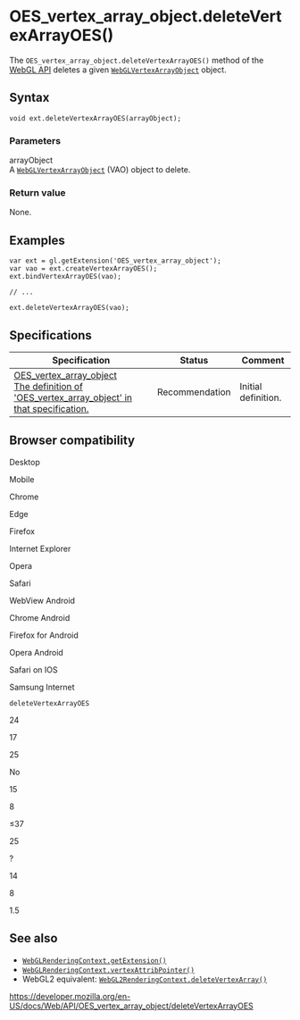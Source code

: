 OES\_vertex\_array\_object.deleteVertexArrayOES()
=================================================

The `OES_vertex_array_object.deleteVertexArrayOES()` method of the [WebGL API](../webgl_api) deletes a given [`WebGLVertexArrayObject`](../webglvertexarrayobject) object.

Syntax
------

    void ext.deleteVertexArrayOES(arrayObject);

### Parameters

arrayObject  
A [`WebGLVertexArrayObject`](../webglvertexarrayobject) (VAO) object to delete.

### Return value

None.

Examples
--------

    var ext = gl.getExtension('OES_vertex_array_object');
    var vao = ext.createVertexArrayOES();
    ext.bindVertexArrayOES(vao);

    // ...

    ext.deleteVertexArrayOES(vao);

Specifications
--------------

<table><thead><tr class="header"><th>Specification</th><th>Status</th><th>Comment</th></tr></thead><tbody><tr class="odd"><td><a href="https://www.khronos.org/registry/webgl/extensions/OES_vertex_array_object/">OES_vertex_array_object<br />
<span class="small">The definition of 'OES_vertex_array_object' in that specification.</span></a></td><td><span class="spec-rec">Recommendation</span></td><td>Initial definition.</td></tr></tbody></table>

Browser compatibility
---------------------

Desktop

Mobile

Chrome

Edge

Firefox

Internet Explorer

Opera

Safari

WebView Android

Chrome Android

Firefox for Android

Opera Android

Safari on IOS

Samsung Internet

`deleteVertexArrayOES`

24

17

25

No

15

8

≤37

25

?

14

8

1.5

See also
--------

-   [`WebGLRenderingContext.getExtension()`](../webglrenderingcontext/getextension)
-   [`WebGLRenderingContext.vertexAttribPointer()`](../webglrenderingcontext/vertexattribpointer)
-   WebGL2 equivalent: [`WebGL2RenderingContext.deleteVertexArray()`](../webgl2renderingcontext/deletevertexarray)

<a href="https://developer.mozilla.org/en-US/docs/Web/API/OES_vertex_array_object/deleteVertexArrayOES" class="_attribution-link">https://developer.mozilla.org/en-US/docs/Web/API/OES_vertex_array_object/deleteVertexArrayOES</a>
